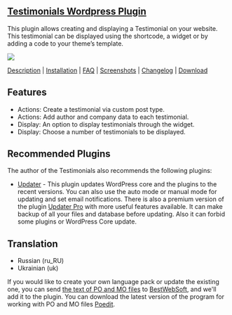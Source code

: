 <a href="http://bestwebsoft.com/products/testimonials/" target=_blank>Testimonials Wordpress Plugin</a> 
------------------------------------------

This plugin allows creating and displaying a Testimonial on your website. This testimonial can be displayed using the shortcode, a widget or by adding a code to your theme’s template. 

<img src="http://bestwebsoft.com/wp-content/uploads/2015/02/xtestimonials-banner-website.jpg.pagespeed.ic.JcB4E3XZrZ.jpg" />

<a href="http://bestwebsoft.com/products/testimonials/description" target=_blank>Description</a> | 
<a href="http://bestwebsoft.com/products/testimonials/installation" target=_blank>Installation</a> | 
<a href="http://bestwebsoft.com/products/testimonials/faq" target=_blank>FAQ</a> | 
<a href="http://bestwebsoft.com/products/testimonials/screenshots" target=_blank>Screenshots</a> | 
<a href="http://bestwebsoft.com/products/testimonials/changelog" target=_blank>Changelog</a> | 
<a href="http://bestwebsoft.com/products/testimonials/download" target=_blank>Download</a>


Features
-------------------------------
* Actions: Create a testimonial via custom post type.
* Actions: Add author and company data to each testimonial.
* Display: An option to display testimonials through the widget. 
* Display: Choose a number of testimonials to be displayed.

Recommended Plugins
------------------------------
The author of the Testimonials also recommends the following plugins:

* <a href="http://wordpress.org/plugins/updater/">Updater</a> - This plugin updates WordPress core and the plugins to the recent versions. You can also use the auto mode or manual mode for updating and set email notifications.
There is also a premium version of the plugin <a href="http://bestwebsoft.com/products/updater/">Updater Pro</a> with more useful features available. It can make backup of all your files and database before updating. Also it can forbid some plugins or WordPress Core update.

Translation
--------------------------------------
* Russian (ru_RU)
* Ukrainian (uk)

If you would like to create your own language pack or update the existing one, you can send <a href="http://codex.wordpress.org/Translating_WordPress" target="_blank">the text of PO and MO files</a> to <a href="http://support.bestwebsoft.com" target="_blank">BestWebSoft</a>, and we'll add it to the plugin. You can download the latest version of the program for working with PO and MO files  <a href="http://www.poedit.net/download.php" target="_blank">Poedit</a>.
